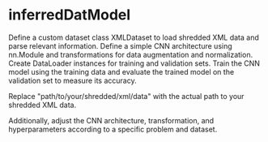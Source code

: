 # inferredDatModel

Define a custom dataset class XMLDataset to load shredded XML data and parse relevant information.
Define a simple CNN architecture using nn.Module and transformations for data augmentation and normalization.
Create DataLoader instances for training and validation sets.
Train the CNN model using the training data and evaluate the trained model on the validation set to measure its accuracy.

Replace "path/to/your/shredded/xml/data" with the actual path to your shredded XML data. 

Additionally, adjust the CNN architecture, transformation, and hyperparameters according to a specific problem and dataset.
